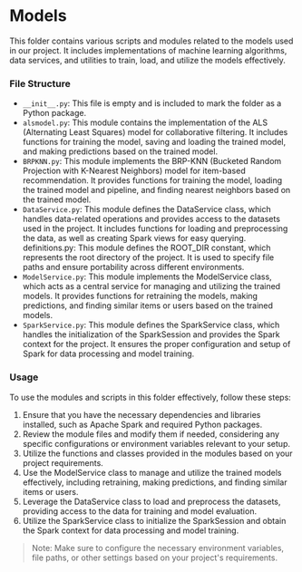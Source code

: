 # Models
This folder contains various scripts and modules related to the models used in our project. It includes implementations of machine learning algorithms, data services, and utilities to train, load, and utilize the models effectively.

### File Structure
- `__init__.py`: This file is empty and is included to mark the folder as a Python package.
- `alsmodel.py`: This module contains the implementation of the ALS (Alternating Least Squares) model for collaborative filtering. It includes functions for training the model, saving and loading the trained model, and making predictions based on the trained model.
- `BRPKNN.py`: This module implements the BRP-KNN (Bucketed Random Projection with K-Nearest Neighbors) model for item-based recommendation. It provides functions for training the model, loading the trained model and pipeline, and finding nearest neighbors based on the trained model.
- `DataService.py`: This module defines the DataService class, which handles data-related operations and provides access to the datasets used in the project. It includes functions for loading and preprocessing the data, as well as creating Spark views for easy querying.
definitions.py: This module defines the ROOT_DIR constant, which represents the root directory of the project. It is used to specify file paths and ensure portability across different environments.
- `ModelService.py`: This module implements the ModelService class, which acts as a central service for managing and utilizing the trained models. It provides functions for retraining the models, making predictions, and finding similar items or users based on the trained models.
- `SparkService.py`: This module defines the SparkService class, which handles the initialization of the SparkSession and provides the Spark context for the project. It ensures the proper configuration and setup of Spark for data processing and model training.

### Usage
To use the modules and scripts in this folder effectively, follow these steps:

1. Ensure that you have the necessary dependencies and libraries installed, such as Apache Spark and required Python packages.
2. Review the module files and modify them if needed, considering any specific configurations or environment variables relevant to your setup.
3. Utilize the functions and classes provided in the modules based on your project requirements.
4. Use the ModelService class to manage and utilize the trained models effectively, including retraining, making predictions, and finding similar items or users.
5. Leverage the DataService class to load and preprocess the datasets, providing access to the data for training and model evaluation.
6. Utilize the SparkService class to initialize the SparkSession and obtain the Spark context for data processing and model training.

> Note: Make sure to configure the necessary environment variables, file paths, or other settings based on your project's requirements.